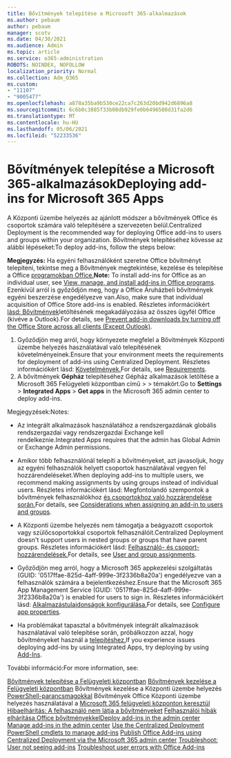 ```yaml
---
title: Bővítmények telepítése a Microsoft 365-alkalmazások
ms.author: pebaum
author: pebaum
manager: scotv
ms.date: 04/30/2021
ms.audience: Admin
ms.topic: article
ms.service: o365-administration
ROBOTS: NOINDEX, NOFOLLOW
localization_priority: Normal
ms.collection: Adm_O365
ms.custom:
- "11107"
- "9005477"
ms.openlocfilehash: a878a35ba9b530ce22ca7c263d20bd942d6896a8
ms.sourcegitcommit: 6c6b0c3885f33b08db929fe0b6496508d31fa2d6
ms.translationtype: MT
ms.contentlocale: hu-HU
ms.lasthandoff: 05/06/2021
ms.locfileid: "52233536"
---
```

# <a name="deploying-add-ins-for-microsoft-365-apps"></a><span data-ttu-id="47eec-102">Bővítmények telepítése a Microsoft 365-alkalmazások</span><span class="sxs-lookup"><span data-stu-id="47eec-102">Deploying add-ins for Microsoft 365 Apps</span></span>

<span data-ttu-id="47eec-103">A Központi üzembe helyezés az ajánlott módszer a bővítmények Office és csoportok számára való telepítésére a szervezeten belül.</span><span class="sxs-lookup"><span data-stu-id="47eec-103">Centralized Deployment is the recommended way for deploying Office add-ins to users and groups within your organization.</span></span> <span data-ttu-id="47eec-104">Bővítmények telepítéséhez kövesse az alábbi lépéseket:</span><span class="sxs-lookup"><span data-stu-id="47eec-104">To deploy add-ins, follow the steps below:</span></span>

<span data-ttu-id="47eec-105">**Megjegyzés:** Ha egyéni felhasználóként szeretne Office bővítményt telepíteni, tekintse meg a Bővítmények megtekintése, kezelése és telepítése a Office [programokban Office.](https://support.microsoft.com/topic/view-manage-and-install-add-ins-in-office-programs-16278816-1948-4028-91e5-76dca5380f8d)</span><span class="sxs-lookup"><span data-stu-id="47eec-105">**Note:** To install add-ins for Office as an individual user, see [View, manage, and install add-ins in Office programs](https://support.microsoft.com/topic/view-manage-and-install-add-ins-in-office-programs-16278816-1948-4028-91e5-76dca5380f8d).</span></span> <span data-ttu-id="47eec-106">Ezenkívül arról is győződjön meg, hogy a Office Áruházbeli bővítmények egyéni beszerzése engedélyezve van.</span><span class="sxs-lookup"><span data-stu-id="47eec-106">Also, make sure that individual acquisition of Office Store add-ins is enabled.</span></span> <span data-ttu-id="47eec-107">Részletes információkért [lásd: Bővítmények](https://docs.microsoft.com/microsoft-365/admin/manage/manage-addins-in-the-admin-center?view=o365-worldwide#prevent-add-in-downloads-by-turning-off-the-office-store-across-all-clients-except-outlook)letöltésének megakadályozása az összes ügyfél Office (kivéve a Outlook).</span><span class="sxs-lookup"><span data-stu-id="47eec-107">For details, see [Prevent add-in downloads by turning off the Office Store across all clients (Except Outlook)](https://docs.microsoft.com/microsoft-365/admin/manage/manage-addins-in-the-admin-center?view=o365-worldwide#prevent-add-in-downloads-by-turning-off-the-office-store-across-all-clients-except-outlook).</span></span>

1. <span data-ttu-id="47eec-108">Győződjön meg arról, hogy környezete megfelel a Bővítmények Központi üzembe helyezés használatával való telepítésének követelményeinek.</span><span class="sxs-lookup"><span data-stu-id="47eec-108">Ensure that your environment meets the requirements for deployment of add-ins using Centralized Deployment.</span></span> <span data-ttu-id="47eec-109">Részletes információkért lásd: [Követelmények.](https://docs.microsoft.com/microsoft-365/admin/manage/centralized-deployment-of-add-ins?#requirements)</span><span class="sxs-lookup"><span data-stu-id="47eec-109">For details, see [Requirements](https://docs.microsoft.com/microsoft-365/admin/manage/centralized-deployment-of-add-ins?#requirements).</span></span>
2. <span data-ttu-id="47eec-110">A bővítmények **Gépház** telepítéséhez Gépház alkalmazások letöltése a Microsoft 365 Felügyeleti központban című  >    >   témakört.</span><span class="sxs-lookup"><span data-stu-id="47eec-110">Go to **Settings** > **Integrated Apps** > **Get apps** in the Microsoft 365 admin center to deploy add-ins.</span></span> 

<span data-ttu-id="47eec-111">Megjegyzések:</span><span class="sxs-lookup"><span data-stu-id="47eec-111">Notes:</span></span> 

- <span data-ttu-id="47eec-112">Az integrált alkalmazások használatához a rendszergazdának globális rendszergazdai vagy rendszergazdai Exchange kell rendelkeznie.</span><span class="sxs-lookup"><span data-stu-id="47eec-112">Integrated Apps requires that the admin has Global Admin or Exchange Admin permissions.</span></span>

- <span data-ttu-id="47eec-113">Amikor több felhasználónál telepíti a bővítményeket, azt javasoljuk, hogy az egyéni felhasználók helyett csoportok használatával vegyen fel hozzárendeléseket.</span><span class="sxs-lookup"><span data-stu-id="47eec-113">When deploying add-ins to multiple users, we recommend making assignments by using groups instead of individual users.</span></span> <span data-ttu-id="47eec-114">Részletes információkért lásd: Megfontolandó szempontok a bővítmények felhasználókhoz [és csoportokhoz való hozzárendelése során.](https://docs.microsoft.com/microsoft-365/admin/manage/manage-deployment-of-add-ins?view=o365-worldwide#considerations-when-assigning-an-add-in-to-users-and-groups)</span><span class="sxs-lookup"><span data-stu-id="47eec-114">For details, see [Considerations when assigning an add-in to users and groups](https://docs.microsoft.com/microsoft-365/admin/manage/manage-deployment-of-add-ins?view=o365-worldwide#considerations-when-assigning-an-add-in-to-users-and-groups).</span></span>

- <span data-ttu-id="47eec-115">A Központi üzembe helyezés nem támogatja a beágyazott csoportok vagy szülőcsoportokkal csoportok felhasználóit.</span><span class="sxs-lookup"><span data-stu-id="47eec-115">Centralized Deployment doesn't support users in nested groups or groups that have parent groups.</span></span> <span data-ttu-id="47eec-116">Részletes információkért lásd: [Felhasználó- és csoport-hozzárendelések.](https://docs.microsoft.com/microsoft-365/admin/manage/centralized-deployment-of-add-ins?view=o365-worldwide#user-and-group-assignments)</span><span class="sxs-lookup"><span data-stu-id="47eec-116">For details, see [User and group assignments](https://docs.microsoft.com/microsoft-365/admin/manage/centralized-deployment-of-add-ins?view=o365-worldwide#user-and-group-assignments).</span></span>

- <span data-ttu-id="47eec-117">Győződjön meg arról, hogy a Microsoft 365 appkezelési szolgáltatás (GUID: '0517ffae-825d-4aff-999e-3f2336b8a20a') engedélyezve van a felhasználók számára a bejelentkezéshez.</span><span class="sxs-lookup"><span data-stu-id="47eec-117">Ensure that the Microsoft 365 App Management Service (GUID: '0517ffae-825d-4aff-999e-3f2336b8a20a') is enabled for users to sign in.</span></span> <span data-ttu-id="47eec-118">Részletes információkért lásd: [Alkalmazástulajdonságok konfigurálása.](https://docs.microsoft.com/azure/active-directory/manage-apps/add-application-portal-configure#configure-app-properties)</span><span class="sxs-lookup"><span data-stu-id="47eec-118">For details, see [Configure app properties](https://docs.microsoft.com/azure/active-directory/manage-apps/add-application-portal-configure#configure-app-properties).</span></span>

- <span data-ttu-id="47eec-119">Ha problémákat tapasztal a bővítmények integrált alkalmazások használatával való telepítése során, próbálkozzon azzal, hogy bővítményeket használ a [telepítéshez.](https://admin.microsoft.com/AdminPortal/Home?#/Settings/AddIns)</span><span class="sxs-lookup"><span data-stu-id="47eec-119">If you experience issues deploying add-ins by using Integrated Apps, try deploying by using [Add-Ins](https://admin.microsoft.com/AdminPortal/Home?#/Settings/AddIns).</span></span>

<span data-ttu-id="47eec-120">További információ:</span><span class="sxs-lookup"><span data-stu-id="47eec-120">For more information, see:</span></span>

<span data-ttu-id="47eec-121">[Bővítmények telepítése a Felügyeleti központban](https://docs.microsoft.com/microsoft-365/admin/manage/manage-deployment-of-add-ins) 
 [Bővítmények kezelése a Felügyeleti központban](https://docs.microsoft.com/microsoft-365/admin/manage/manage-addins-in-the-admin-center) 
 Bővítmények kezelése a Központi üzembe helyezés [PowerShell-parancsmagokkal](https://docs.microsoft.com/microsoft-365/enterprise/use-the-centralized-deployment-powershell-cmdlets-to-manage-add-ins) 
 Bővítmények Office Központi üzembe helyezés használatával a [Microsoft 365 felügyeleti központon keresztül](https://docs.microsoft.com/office/dev/add-ins/publish/centralized-deployment#publish-an-office-add-in-via-centralized-deployment) 
 [Hibaelhárítás: A felhasználó nem látja a bővítményeket](https://docs.microsoft.com/office365/troubleshoot/access-management/user-not-seeing-add-ins) 
 [Felhasználói hibák elhárítása Office bővítményekkel](https://docs.microsoft.com/office/dev/add-ins/testing/testing-and-troubleshooting)</span><span class="sxs-lookup"><span data-stu-id="47eec-121">[Deploy add-ins in the admin center](https://docs.microsoft.com/microsoft-365/admin/manage/manage-deployment-of-add-ins)
[Manage add-ins in the admin center](https://docs.microsoft.com/microsoft-365/admin/manage/manage-addins-in-the-admin-center)
[Use the Centralized Deployment PowerShell cmdlets to manage add-ins](https://docs.microsoft.com/microsoft-365/enterprise/use-the-centralized-deployment-powershell-cmdlets-to-manage-add-ins)
[Publish Office Add-ins using Centralized Deployment via the Microsoft 365 admin center](https://docs.microsoft.com/office/dev/add-ins/publish/centralized-deployment#publish-an-office-add-in-via-centralized-deployment)
[Troubleshoot: User not seeing add-ins](https://docs.microsoft.com/office365/troubleshoot/access-management/user-not-seeing-add-ins)
[Troubleshoot user errors with Office Add-ins](https://docs.microsoft.com/office/dev/add-ins/testing/testing-and-troubleshooting)</span></span>